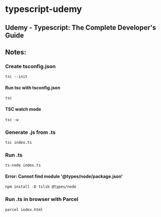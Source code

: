 # typescript-udemy

## Udemy - Typescript: The Complete Developer's Guide

## Notes:

### Create tsconfig.json

```
tsc --init
```

#### Run tsc with tsconfig.json

```
tsc
```

#### TSC watch mode

```
tsc -w
```

### Generate .js from .ts

```
tsc index.ts
```

### Run .ts

```
ts-node index.ts
```

#### **Error: Cannot find module '@types/node/package.json'**

```
npm install -D tslib @types/node
```

### Run .ts in browser with Parcel

```
parcel index.html
```
